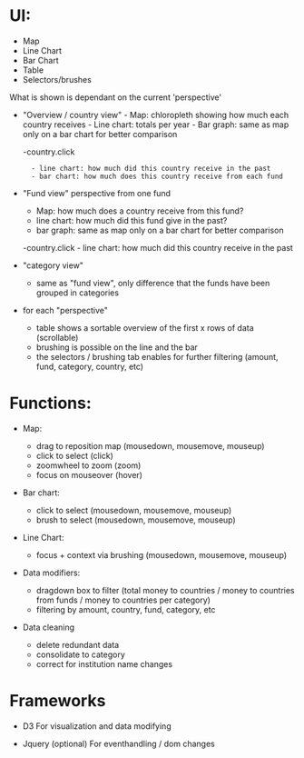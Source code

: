 # UI:
- Map
- Line Chart
- Bar Chart
- Table
- Selectors/brushes


What is shown is dependant on the current 'perspective'
- "Overview / country view"
		- Map: chloropleth showing how much each country receives
		- Line chart: totals per year
		- Bar graph: same as map only on a bar chart for better comparison

	-country.click

		- line chart: how much did this country receive in the past
		- bar chart: how much does this country receive from each fund
- "Fund view" perspective from one fund
	- Map: how much does a country receive from this fund?
	- line chart: how much did this fund give in the past?
	- bar graph: same as map only on a bar chart for better comparison

	-country.click
		- line chart: how much did this country receive in the past

- "category view"
	- same as "fund view", only difference that the funds have been grouped in categories

- for each "perspective"
	- table shows a sortable overview of the first x rows of data (scrollable)
	- brushing is possible on the line and the bar
	- the selectors / brushing tab enables for further filtering (amount, fund, category, country, etc)

# Functions:

- Map:
	- drag to reposition map (mousedown, mousemove, mouseup)
	- click to select (click)
	- zoomwheel to zoom (zoom)
	- focus on mouseover (hover)

- Bar chart:
	- click to select (mousedown, mousemove, mouseup)
	- brush to select (mousedown, mousemove, mouseup)

- Line Chart:
	- focus + context via brushing (mousedown, mousemove, mouseup)

- Data modifiers:
	- dragdown box to filter (total money to countries / money to countries from funds / money to countries per category)
	- filtering by amount, country, fund, category, etc

- Data cleaning
	- delete redundant data
	- consolidate to category
	- correct for institution name changes


# Frameworks
- D3
For visualization and data modifying

- Jquery (optional)
For eventhandling / dom changes